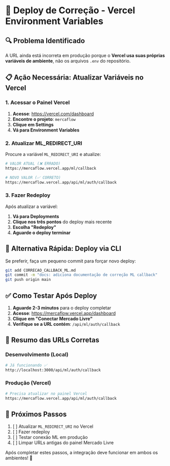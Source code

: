 # 🚀 Deploy de Correção - Vercel Environment Variables

## 🔍 Problema Identificado

A URL ainda está incorreta em produção porque o **Vercel usa suas próprias variáveis de ambiente**, não os arquivos `.env` do repositório.

## 📋 Ação Necessária: Atualizar Variáveis no Vercel

### 1. Acessar o Painel Vercel

1. **Acesse**: https://vercel.com/dashboard
2. **Encontre o projeto**: `mercaflow`
3. **Clique em Settings**
4. **Vá para Environment Variables**

### 2. Atualizar ML_REDIRECT_URI

Procure a variável `ML_REDIRECT_URI` e atualize:

```bash
# VALOR ATUAL (❌ ERRADO)
https://mercaflow.vercel.app/ml/callback

# NOVO VALOR (✅ CORRETO)  
https://mercaflow.vercel.app/api/ml/auth/callback
```

### 3. Fazer Redeploy

Após atualizar a variável:
1. **Vá para Deployments**
2. **Clique nos três pontos** do deploy mais recente
3. **Escolha "Redeploy"**
4. **Aguarde o deploy terminar**

## 🔄 Alternativa Rápida: Deploy via CLI

Se preferir, faça um pequeno commit para forçar novo deploy:

```bash
git add CORRECAO_CALLBACK_ML.md
git commit -m "docs: adiciona documentação de correção ML callback"
git push origin main
```

## ✅ Como Testar Após Deploy

1. **Aguarde 2-3 minutos** para o deploy completar
2. **Acesse**: https://mercaflow.vercel.app/dashboard
3. **Clique em "Conectar Mercado Livre"**
4. **Verifique se a URL contém**: `/api/ml/auth/callback`

## 📍 Resumo das URLs Corretas

### Desenvolvimento (Local)
```bash
# Já funcionando ✅
http://localhost:3000/api/ml/auth/callback
```

### Produção (Vercel)  
```bash
# Precisa atualizar no painel Vercel
https://mercaflow.vercel.app/api/ml/auth/callback
```

## 🎯 Próximos Passos

1. [ ] Atualizar `ML_REDIRECT_URI` no Vercel
2. [ ] Fazer redeploy
3. [ ] Testar conexão ML em produção
4. [ ] Limpar URLs antigas do painel Mercado Livre

Após completar estes passos, a integração deve funcionar em ambos os ambientes! 🚀